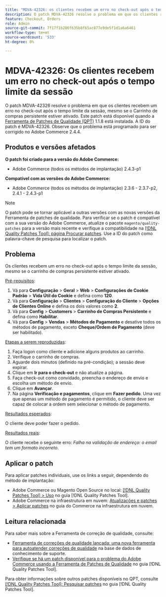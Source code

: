 ```yaml
---
title: "MDVA-42326: os clientes recebem um erro no check-out após o tempo limite da sessão"
description: O patch MDVA-42326 resolve o problema em que os clientes recebem um erro no check-out após o tempo limite da sessão, mesmo se o Carrinho de compras persistente estiver ativado. Este patch está disponível quando a [Ferramenta de correções de qualidade (QPT)](https://experienceleague.adobe.com/en/docs/commerce-knowledge-base/kb/announcements/commerce-announcements/magento-quality-patches-released-new-tool-to-self-serve-quality-patches) 1.1.8 está instalada. A ID do patch é MDVA-42326. Observe que o problema está programado para ser corrigido no Adobe Commerce 2.4.4.
feature: Checkout, Orders
role: Admin
source-git-commit: 7f17f1b286f635b8f65ac877e9de5f1d1a6a6461
workflow-type: tm+mt
source-wordcount: '533'
ht-degree: 0%

---
```


# MDVA-42326: Os clientes recebem um erro no check-out após o tempo limite da sessão

O patch MDVA-42326 resolve o problema em que os clientes recebem um erro no check-out após o tempo limite da sessão, mesmo se o Carrinho de compras persistente estiver ativado. Este patch está disponível quando a [Ferramenta de Patches de Qualidade (QPT)](https://experienceleague.adobe.com/en/docs/commerce-knowledge-base/kb/announcements/commerce-announcements/magento-quality-patches-released-new-tool-to-self-serve-quality-patches) 1.1.8 está instalada. A ID do patch é MDVA-42326. Observe que o problema está programado para ser corrigido no Adobe Commerce 2.4.4.

## Produtos e versões afetados

**O patch foi criado para a versão do Adobe Commerce:**

* Adobe Commerce (todos os métodos de implantação) 2.4.3-p1

**Compatível com as versões do Adobe Commerce:**

* Adobe Commerce (todos os métodos de implantação) 2.3.6 - 2.3.7-p2, 2.4.1 - 2.4.3-p1

>[!NOTE]
>
>O patch pode se tornar aplicável a outras versões com as novas versões da Ferramenta de patches de qualidade. Para verificar se o patch é compatível com a sua versão do Adobe Commerce, atualize o pacote `magento/quality-patches` para a versão mais recente e verifique a compatibilidade na [[!DNL Quality Patches Tool]: página Procurar patches](https://experienceleague.adobe.com/en/docs/commerce-knowledge-base/kb/announcements/commerce-announcements/magento-quality-patches-released-new-tool-to-self-serve-quality-patches). Use a ID do patch como palavra-chave de pesquisa para localizar o patch.

## Problema

Os clientes recebem um erro no check-out após o tempo limite da sessão, mesmo se o carrinho de compras persistente estiver ativado.

<u>Pré-requisitos</u>:

1. Vá para **Configuração** > **Geral** > **Web** > **Configurações de Cookie Padrão** > **Vida Útil do Cookie** e defina como **120**.
1. Vá para **Configuração** > **Clientes** > **Configuração do Cliente** > **Opções de Clientes Online** e defina os dois valores como **2**.
1. Vá para **Config** > **Customers** > **Carrinho de Compras Persistente** e defina como **Habilitar**.
1. Vá para **Config** > **Vendas** > **Métodos de Pagamento** e desative todos os métodos de pagamento, exceto **Cheque/Ordem de Pagamento** (deve ser habilitado).

<u>Etapas a serem reproduzidas</u>:

1. Faça logon como cliente e adicione alguns produtos ao carrinho.
1. Verifique o carrinho de compras.
1. Aguarde dois minutos (definido na pré-condição); a sessão deve expirar.
1. Clique em **Ir para o check-out** e não atualize a página.
1. Faça check-out como convidado, preencha o endereço de envio e escolha um método de envio.
1. Clique em **Avançar**.
1. Na página **Verificação e pagamentos**, clique em **Fazer pedido**. Uma vez que apenas um método de pagamento é permitido, o cliente deve ser capaz de colocar a ordem sem selecionar o método de pagamento.

<u>Resultados esperados</u>:

O cliente deve poder fazer o pedido.

<u>Resultados reais</u>:

O cliente recebe o seguinte erro: *Falha na validação de endereço: o email tem um formato incorreto*.

## Aplicar o patch

Para aplicar patches individuais, use os links a seguir, dependendo do método de implantação:

* Adobe Commerce ou Magento Open Source no local: [[!DNL Quality Patches Tool] > Uso](/help/tools/quality-patches-tool/usage.md) no guia [!DNL Quality Patches Tool].
* Adobe Commerce na infraestrutura em nuvem: [Atualizações e patches > Aplicar patches](https://experienceleague.adobe.com/docs/commerce-cloud-service/user-guide/develop/upgrade/apply-patches.html) no guia do Commerce na infraestrutura em nuvem.

## Leitura relacionada

Para saber mais sobre a Ferramenta de correção de qualidade, consulte:

* [Ferramenta de correções de qualidade lançada: uma nova ferramenta para autoatender correções de qualidade](https://experienceleague.adobe.com/en/docs/commerce-knowledge-base/kb/announcements/commerce-announcements/magento-quality-patches-released-new-tool-to-self-serve-quality-patches) na base de dados de conhecimento de suporte.
* [Verifique se há um patch disponível para o problema do Adobe Commerce usando a Ferramenta de Patches de Qualidade](/help/tools/quality-patches-tool/patches-available-in-qpt/check-patch-for-magento-issue-with-magento-quality-patches.md) no guia [!DNL Quality Patches Tool].

Para obter informações sobre outros patches disponíveis no QPT, consulte [[!DNL Quality Patches Tool]: Pesquisar patches](https://experienceleague.adobe.com/tools/commerce-quality-patches/index.html) no guia [!DNL Quality Patches Tool].
